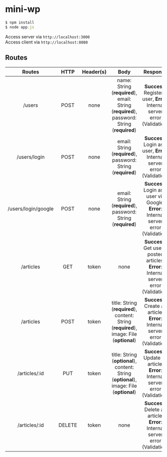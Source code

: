 # mini-wp
```javascript
$ npm install
$ node app.js
```
Access server via `http://localhost:3000`<br>
Access client via `http://localhost:8080`

## Routes

| Routes | HTTP | Header(s) | Body | Response | Description |
| :--: | :--: | :--: | :--: | :--: | :--: |
| /users | POST | none | name: String (**required**), email: String (**required**), password: String (**required**) | **Success**: Register a user, **Error**: Internal server error (Validation) | Register a user |
| /users/login | POST | none|email: String (**required**), password: String (**required**) | **Success**: Login as a user, **Error**: Internal server error (Validation)|Login as a user|
| /users/login/google | POST | none | email: String (**required**), password: String (**required**) |**Success**: Login as a user via Google, **Error**: Internal server error (Validation)|Login as a user via Google |
| /articles | GET | token | none | **Success**: Get user's posted articles, **Error**: Internal server error (Validation) | Get user's posted articles |
| /articles | POST | token | title: String (**required**), content: String (**required**), image: File (**optional**) | **Success**: Create an article, **Error**: Internal server error (Validation) | Create an article |
| /articles/:id | PUT | token | title: String (**optional**), content: String (**optional**), image: File (**optional**) | **Success**: Update an article, **Error**: Internal server error (Validation) | Update an article|
| /articles/:id | DELETE | token | none |**Success**: Delete an article, **Error**: Internal server error (Validation) | Delete an article |